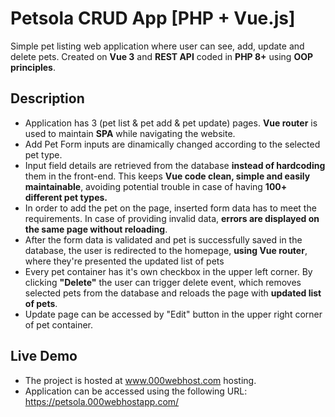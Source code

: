 # Petsola CRUD App [PHP + Vue.js]

Simple pet listing web application where user can see, add, update and delete pets. Created on <strong>Vue 3</strong> and <strong>REST API</strong> coded in <strong>PHP 8+</strong> using <strong>OOP principles</strong>.

<h2>Description</h2>

<ul>
<li>Application has 3 (pet list & pet add & pet update) pages. <strong>Vue router</strong> is used to maintain <strong>SPA</strong> while navigating the website.</li>
<li>Add Pet Form inputs are dinamically changed according to the selected pet type.</li>
<li>Input field details are retrieved from the database <strong>instead of hardcoding</strong> them in the front-end. This keeps <strong>Vue code clean, simple and easily maintainable</strong>, avoiding potential trouble in case of having <strong>100+ different pet types.</strong></li>
<li>In order to add the pet on the page, inserted form data has to meet the requirements. In case of providing invalid data, <strong>errors are displayed on the same page without reloading</strong>.</li>
<li>After the form data is validated and pet is successfully saved in the database, the user is redirected to the homepage, <strong>using Vue router</strong>, where they're presented the updated list of pets</li>
<li>Every pet container has it's own checkbox in the upper left corner. By clicking <strong>"Delete"</strong> the user can trigger delete event, which removes selected pets from the database and reloads the page with <strong>updated list of pets</strong>.</li>
<li>Update page can be accessed by "Edit" button in the upper right corner of pet container.</li>
</ul>

<h2>Live Demo</h2>

<ul>
<li>The project is hosted at <a href="https://www.000webhost.com/">www.000webhost.com</a> hosting.</li>
<li>Application can be accessed using the following URL: <a href="https://petsola.000webhostapp.com/">https://petsola.000webhostapp.com/</a></li>
<ul>

